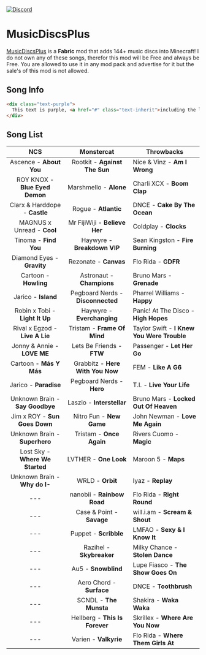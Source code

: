 [![Discord](https://img.shields.io/discord/733950434892447797.svg?label=&logo=discord&logoColor=ffffff&color=7389D8&labelColor=6A7EC2)](https://discord.gg/Fe4NGNQ)

# MusicDiscsPlus

 [MusicDiscsPlus](https://minecraft.curseforge.com/projects/MusicDiscsPlus) is a **Fabric** mod that adds 144+ music discs into Minecraft!
 I do not own any of these songs, therefor this mod will be Free and always be Free. You are allowed to use it in any mod pack and advertise for it but the sale's of this mod is not allowed.
 
## Song Info
```html
<div class="text-purple">
  This text is purple, <a href="#" class="text-inherit">including the link</a>
</div>
```

## Song List

|               NCS               |             Monstercat            | Throwbacks                                 |
|:-------------------------------:|:---------------------------------:|--------------------------------------------|
| Ascence - **About You**         |   Rootkit - **Against The Sun**   | Nice & Vinz - **Am I Wrong**               |
| ROY KNOX - **Blue Eyed Demon**  |       Marshmello - **Alone**      | Charli XCX - **Boom Clap**                 |
| Clarx & Harddope - **Castle**   |        Rogue - **Atlantic**       | DNCE - **Cake By The Ocean**               |
| MAGNUS x Unread - **Cool**      | Mr FijiWiji - **Believe Her**     | Coldplay - **Clocks**                      |
| Tinoma - **Find You**           | Haywyre - **Breakdown VIP**       | Sean Kingston - **Fire Burning**           |
| Diamond Eyes - **Gravity**      | Rezonate - **Canvas**             | Flo Rida - **GDFR**                        |
| Cartoon - **Howling**           | Astronaut - **Champions**         | Bruno Mars - **Grenade**                   |
| Jarico - **Island**             | Pegboard Nerds - **Disconnected** | Pharrel Williams - **Happy**               |
| Robin x Tobi - **Light It Up**  | Haywyre - **Everchanging**        | Panic! At The Disco - **High Hopes**       |
| Rival x Egzod - **Live A Lie**  | Tristam - **Frame Of Mind**       | Taylor Swift - **I Knew You Were Trouble** |
| Jonny & Annie - **LOVE ME**     | Lets Be Friends - **FTW**         | Passenger - **Let Her Go**                 |
| Cartoon - **Más Y Más**         | Grabbitz - **Here With You Now**  | FEM - **Like A G6**                        |
| Jarico - **Paradise**           | Pegboard Nerds - **Hero**         | T.I. - **Live Your Life**                  |
| Unknown Brain - **Say Goodbye** | Laszio - **Interstellar**         | Bruno Mars - **Locked Out Of Heaven**      |
| Jim x ROY - **Sun Goes Down**   | Nitro Fun - **New Game**          | John Newman - **Love Me Again**            |
| Unknown Brain - **Superhero**   | Tristam - **Once Again**          | Rivers Cuomo - **Magic**                   |
| Lost Sky - **Where We Started** | LVTHER - **One Look**             | Maroon 5 - **Maps**                        |
| Unknown Brain - **Why do I-**   | WRLD - **Orbit**                  | Iyaz - **Replay**                          |
| ---                             | nanobii - **Rainbow Road**        | Flo Rida - **Right Round**                 |
| ---                             | Case & Point - **Savage**         | will.i.am - **Scream & Shout**             |
| ---                             | Puppet - **Scribble**             | LMFAO - **Sexy & I Know It**               |
| ---                             | Razihel - **Skybreaker**          | Milky Chance - **Stolen Dance**            |
| ---                             | Au5 - **Snowblind**               | Lupe Fiasco - **The Show Goes On**         |
| ---                             | Aero Chord - **Surface**          | DNCE - **Toothbrush**                      |
| ---                             | SCNDL - **The Munsta**            | Shakira - **Waka Waka**                    |
| ---                             | Hellberg - **This Is Forever**    | Skrillex - **Where Are You Now**           |
| ---                             | Varien - **Valkyrie**             | Flo Rida - **Where Them Girls At**         |
